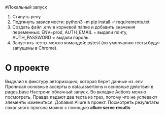 #Локальный запуск
1. Стянуть репу
2. Подтянуть зависимости: python3 -m pip install -r requirements.txt
3. Создать файл .env в корневой папке и добавить значения переменных: ENV=prod, AUTH_EMAIL = выдали почту, AUTH_PASSWORD = выдали пароль.
4. Запустить тесты можно командой: pytest (по умолчанию тесты будут запущены в Chrome). 

# О проекте
Выделил в фикстуру авторизацию, которая берет данные из .env
Прописал основные ассерты в data.assertions и основные действия в pages.base
Настроил облачный запуск. Во вкладке Actions можно посмотреть. Правда падают два теста из трех, потому что не успевают элементы измениться. 
Добавил Allure в проект. Посмотреть результаты локального прогона можно с помощью **allure serve results**
